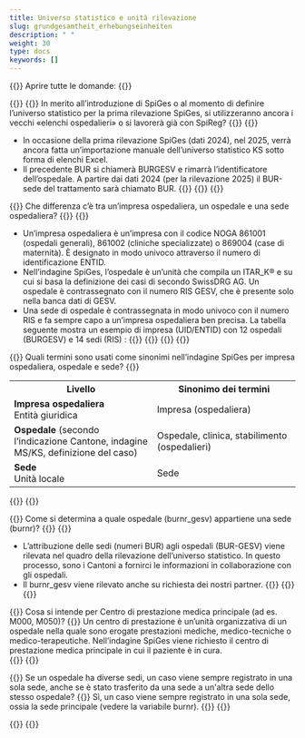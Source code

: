 ```yaml
---
title: Universo statistico e unità rilevazione
slug: grundgesamtheit_erhebungseinheiten
description: " "
weight: 30
type: docs
keywords: []
---
```


{{<faqBlock>}}
Aprire tutte le domande: {{<collapsibleGroupCommand groupId="GGH">}}

{{<numberedList>}}
{{<listItem>}}
In merito all’introduzione di SpiGes o al momento di definire l’universo statistico per la prima rilevazione SpiGes, si utilizzeranno ancora i vecchi «elenchi ospedalieri» o si lavorerà già con SpiReg?
{{<collapsibleBlock groupId="GGH">}}
{{<markdown>}}
- In occasione della prima rilevazione SpiGes (dati 2024), nel 2025, verrà ancora fatta un’importazione manuale dell’universo statistico KS  sotto forma di elenchi Excel.
- Il precedente BUR  si chiamerà BURGESV  e rimarrà l’identificatore dell’ospedale. A partire dai dati 2024 (per la rilevazione 2025) il BUR-sede del trattamento sarà chiamato BUR. 
{{</markdown>}}
{{</collapsibleBlock>}}
{{</listItem>}}

{{<listItem>}}
Che differenza c’è tra un’impresa ospedaliera, un ospedale e una sede ospedaliera?
{{<collapsibleBlock groupId="GGH">}}
{{<markdown>}}
- Un’impresa ospedaliera è un’impresa con il codice NOGA 861001 (ospedali generali), 861002 (cliniche specializzate) o 869004 (case di maternità). È designato in modo univoco attraverso il numero di identificazione ENTID. 
- Nell’indagine SpiGes, l’ospedale è un’unità che compila un ITAR_K® e su cui si basa la definizione dei casi di secondo SwissDRG AG. Un ospedale è contrassegnato con il numero RIS GESV, che è presente solo nella banca dati di GESV.
- Una sede di ospedale è contrassegnata in modo univoco con il numero RIS e fa sempre capo a un’impresa ospedaliera ben precisa. 
La tabella seguente mostra un esempio di impresa (UID/ENTID)  con 12 ospedali (BURGESV)  e 14 sedi (RIS) :
{{</markdown>}}
{{<insertImage image="tableauFAQ1_it.png"  class="max-w-90">}}
{{</collapsibleBlock>}}
{{</listItem>}}

{{<listItem>}}
Quali termini sono usati come sinonimi nell’indagine SpiGes per impresa ospedaliera, ospedale e sede?
{{<collapsibleBlock groupId="GGH">}}
<table class="w-100">
  <tr>
    <th style="width:50%"> Livello </div></th>
    <th> Sinonimo dei termini </th>
  </tr>
  <tr>
    <td> <b> Impresa ospedaliera </b> <br /> 
    Entità giuridica
 	</td>
    <td> Impresa (ospedaliera) </td>
  </tr>
  <tr>
    <td> <b> Ospedale </b> (secondo l’indicazione Cantone, indagine MS/KS, definizione del caso) </td>
    <td> Ospedale, clinica, stabilimento (ospedalieri) </td>
  </tr>
  <tr>
    <td> <b> Sede </b> <br /> 
    Unità locale
	</td>
    <td> Sede </td>
  </tr>
</table>
{{</collapsibleBlock>}}
{{</listItem>}}

{{<listItem>}}
Come si determina a quale ospedale (burnr_gesv) appartiene una sede (burnr)? 
{{<collapsibleBlock groupId="GGH">}}
{{<markdown>}}
- L’attribuzione delle sedi (numeri BUR) agli ospedali (BUR-GESV) viene rilevata nel quadro della rilevazione dell’universo statistico. In questo processo, sono i Cantoni a fornirci le informazioni in collaborazione con gli ospedali.
- Il burnr_gesv viene rilevato anche su richiesta dei nostri partner.
{{</markdown>}}
{{</collapsibleBlock>}}
{{</listItem>}}

{{<listItem>}}
Cosa si intende per Centro di prestazione medica principale (ad es. M000, M050)?
{{<collapsibleBlock groupId="GGH">}}
Un centro di prestazione è un’unità organizzativa di un ospedale nella quale sono erogate prestazioni mediche, medico-tecniche o medico-terapeutiche. Nell’indagine SpiGes viene richiesto il centro di prestazione medica principale in cui il paziente è in cura.  
{{</collapsibleBlock>}}
{{</listItem>}}

{{<listItem>}}
Se un ospedale ha diverse sedi, un caso viene sempre registrato in una sola sede, anche se è stato trasferito da una sede a un'altra sede dello stesso ospedale?
{{<collapsibleBlock groupId="GGH">}}
Sì, un caso viene sempre registrato in una sola sede, ossia la sede principale (vedere la variabile burnr).
{{</collapsibleBlock>}}
{{</listItem>}}

{{</numberedList>}}
{{</faqBlock>}}